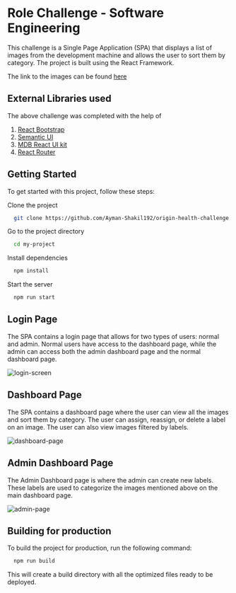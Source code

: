 # Role Challenge - Software Engineering

This challenge is a Single Page Application (SPA) that displays a list of images from the development machine and allows the user to sort them by category. The project is built using the React Framework.

The link to the images can be found [here](https://drive.google.com/file/d/1sgFxJ3q3ZqJ003U0NU3TaAp30xEGDd9q/view)

## External Libraries used

The above challenge was completed with the help of

1. [React Bootstrap](https://react-bootstrap.github.io/)
2. [Semantic UI](https://react.semantic-ui.com/)
3. [MDB React UI kit](https://mdbootstrap.com/docs/react/)
4. [React Router](https://reactrouter.com/en/main)

## Getting Started

To get started with this project, follow these steps:

Clone the project

```bash
  git clone https://github.com/Ayman-Shakil192/origin-health-challenge.git
```

Go to the project directory

```bash
  cd my-project
```

Install dependencies

```bash
  npm install
```

Start the server

```bash
  npm run start
```

## Login Page

The SPA contains a login page that allows for two types of users: normal and admin. Normal users have access to the dashboard page, while the admin can access both the admin dashboard page and the normal dashboard page.

![login-screen](https://user-images.githubusercontent.com/88003292/225722119-541e0660-0919-405d-8aa6-8475ffaec5be.png)

## Dashboard Page

The SPA contains a dashboard page where the user can view all the images and sort them by category. The user can assign, reassign, or delete a label on an image. The user can also view images filtered by labels.

![dashboard-page](https://user-images.githubusercontent.com/88003292/225723297-6c0a8043-97d8-482d-8aeb-d8863cc0bb6b.png)

## Admin Dashboard Page

The Admin Dashboard page is where the admin can create new labels. These labels are used to categorize the images mentioned above on the main dashboard page.

![admin-page](https://user-images.githubusercontent.com/88003292/225722499-8849a76b-a1be-48a2-ac74-29657982eea9.png)

## Building for production

To build the project for production, run the following command:

```bash
  npm run build
```

This will create a build directory with all the optimized files ready to be deployed.
